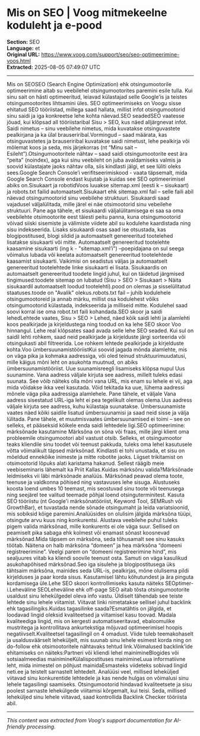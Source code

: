 # Mis on SEO | Voog mitmekeelne koduleht ja e-pood

**Section:** SEO  
**Language:** et  
**Original URL:** https://www.voog.com/support/seo/seo-optimeerimine-voos.html  
**Extracted:** 2025-08-05 07:49:07 UTC

---

Mis on SEOSEO (Search Engine Optimization) ehk otsingumootorile optimeerimine aitab su veebilehel otsingumootorites paremini esile tulla. Kui sinu sait on hästi optimeeritud, leiavad külastajad selle Google’is ja teistes otsingumootorites lihtsamini üles. SEO optimeerimiseks on Voogu sisse ehitatud SEO tööriistad, millega saad hallata, millist infot otsingumootorid sinu saidi ja iga konkreetse lehe kohta näevad.SEO seadedSEO vaatesse jõuad, kui klõpsad all tööriistaribal Sisu > SEO, kus näed alljärgnevat infot.
Saidi nimetus – sinu veebilehe nimetus, mida kuvatakse otsinguvastete pealkirjana ja ka ülal brauseriribal.Vormingud – saad määrata, kas otsinguvastetes ja brauseriribal kuvatakse saidi nimetust, lehe pealkirja või mõlemat koos ja seda, mis järjekorras (nt “Minu sait – Esileht”).Otsingumootoritele nähtav – saad saidi otsingumootorite eest ära “peita” (noindex), aga kui sinu veebileht on juba avaldamiseks valmis ja soovid külastajate jaoks nähtav olla, siis kindlasti jälgi, et see lüliti oleks sees.Google Search Console’i verifitseerimiskood - vaata täpsemalt, mida Google Search Console endast kujutab ja kuidas see SEO optimeerimisel abiks on.Sisukaart ja robotidVoos luuakse sitemap.xml (eesti k – sisukaart) ja robots.txt failid automaatselt.Sisukaart ehk sitemap.xml fail – selle faili abil näevad otsingumootorid sinu veebilehe struktuuri. Sisukaardi saad vajadusel väljalülitada, mille järel ei näe otsimootorid sinu vebeilehe struktuuri. Pane aga tähele, et sisukaardi väljalülitamisega ei saa sa oma veebilehte otsimootorite eest täiesti peitu panna, kuna otsingumootorid võivad siiski sisemiste ja välimiste viidete abil su kodulehe kaardistada ning sisu indekseerida. Lisaks sisukaardi osas saad ise otsustada, kas blogipostitused, blogi sildid ja automaatselt genereeritud tootelehed lisatakse sisukaarti või mitte. Automaatselt genereeritud tootelehte kaasamine sisukaarti (ing k - "sitemap.xml’i") –poepidajana on sul seega võimalus lubada või keelata automaatselt genereeritud tootelehtede kaasamist sisukaarti. Vaikimisi on seadistus väljas ja automaatselt genereeritud tootelehtede linke sisukaarti ei lisata. Sisukaardis on automaatselt genereeritud toodete lingid juhul, kui on täidetud järgmised tingimused:toodete sitemap on lubatud (Sisu > SEO > Sisukaart > Näita sisukaardil automaatselt loodud tootelehti).pood on olemas ja sisselülitatud staatuses.toode on "Avalik" olekus.robots.txt fail – juhib kodulehele otsingumootoreid ja annab märku, millist osa kodulehest võiks otsingumootorid külastada, indekseerida ja milliseid mitte. Kodulehel saad soovi korral ise oma robot.txt faili kohandada.SEO skoor ja saidi lehedLehtede vaates, Sisu > SEO > Lehed, näed kõik saidi lehti ja alamlehti koos pealkirjade ja kirjeldustega ning toodud on ka lehe SEO skoor Voo hinnangul. Lehe real klõpsates saad avada selle lehe SEO seaded. Kui sul on saidil lehti rohkem, saad neid pealkirjade ja kirjelduste järgi sorteerida või otsingukasti abil filtreerida.
Loe rohkem lehtede pealkirjade ja kirjelduste kohta.Voo ümbersuunamistööriistKui soovid jagada mõnda alamlehte, mis on väga pika ja kohmaka aadressiga, või oled teinud struktuurimuudatusi, mille käigus mõni leht on asukohta muutnud, on abiks ümbersuunamistööriist.
Uue suunamisreegli lisamiseks klõpsa nupul Uus suunamine.
Vana aadress väljale kirjuta see aadress, millelt tuleks edasi suunata. See võib näiteks olla mõni vana URL, mis enam su lehele ei vii, aga mida võidakse ikka veel kasutada. Võid tekitada ka uue, lühema aadressi mõnele väga pika aadressiga alamlehele. Pane tähele, et väljale Vana aadress sisestatud URL-iga leht ei pea tegelikult olemas olema.Uus aadress väljale kirjuta see aadress, kuhu külastaja suunatakse. Ümbersuunamiste vaates näed kõiki saidile lisatud ümbersuunamisi ja saad neid sisse ja välja lülitada. Pane tähele, et muutmisvaates ümbersuunamised ei toimi – see on selleks, et pääseksid kõikele enda saidi lehtedele ligi.SEO optimeerimine: märksõnade kasutamine Märksõna on sõna või fraas, mille järgi klient oma probleemile otsingumootori abil vastust otsib. Selleks, et otsingumootor teaks kliendile sinu toodet või teenust pakkuda, tuleks oma lehel kasutusele võtta võimalikult täpsed märksõnad.  Kindlasti ei tohi unustada, et sisu on mõeldud ennekõike inimeste ja mitte robotite jaoks. Liigset trikitamist on otsimootorid lõpuks alati karistama hakanud. Sellest räägib meie veebiseminaris lähemalt ka Priit Kallas.Kuidas märksõnu valida?Märksõnade leidmiseks vii läbi märksõnade analüüs. Märksõnad peavad olema toote, teenuse ja valdkonna põhised ning vastavuses lehe sisuga. Alustuseks koosta loend umbes 10 teemast, mis seostuvad sinu toote või teenusega ning seejärel tee valitud teemade põhjal loend otsinguterminitest. Kasuta SEO tööriistu (nt Google'i märksõnatööriist, Keyword Tool, SEMRush või GrowthBar), et tuvastada nende sõnade otsingumaht ja leida variatsioonid, mis sobiksid kõige paremini.Analüüsides on olulisim jälgida märksõna tüüpi, otsingute arvu kuus ning konkurentsi. Alustava veebilehe puhul tuleks pigem valida märksõnad, mille konkurents ei ole väga suur. Sellised on peamiselt pika sabaga ehk kolmest või enamast sõnast koosnevad märksõnad.Mida täpsem on märksõna, seda tõhusamalt see sinu kasuks töötab. Näitena on halb märksõna “domeen” ja hea märksõna “domeeni registreerimine”. Veelgi parem on “domeeni registreerimine hind”, mis sealjuures viitab ka kliendi soovile teenust osta. Samuti on väga kasulikud asukohapõhised märksõnad.Seo iga sisulehe ja blogipostitusega üks tähtsaim märksõna, mainides seda URL-is, pealkirjas, mõne olulisema pildi kirjelduses ja paar korda sisus. Kasutamisel lähtu kõhutundest ja ära pinguta kordamisega üle.Lehe SEO skoori kontrollimiseks kasuta näiteks SEOptimer-i.Leheväline SEOLeheväline ehk off-page SEO aitab tõsta otsingumootorite usaldust sinu lehekülgedel oleva info vastu. Üldiselt tähendab see teiste lehtede sinu lehele viitamist. Viitavat linki nimetatakse sellisel juhul backlink ehk tagasilingiks.Kuidas tagasilinke saada?Esmatähtis on jälgida, et loodavad lingid oleksid kvaliteetsed ja viitamisel kasu toovad. Madala kvaliteediga lingid, mis on kergesti automatiseeritavad, ebaloomulike mustritega ja kontrollitava ankurtekstiga mõjuvad optimeerimisel hoopis negatiivselt.Kvaliteetsel tagasilingil on 4 omadust. Viide tuleb teemakohaselt ja usaldusväärselt leheküljelt, mis suunab sinu lehele esimest korda ning on do-follow ehk otsimootoritele nähtavaks tehtud link.Võimalused backlink’ide ehitamiseks on näiteks:Partneri või kliendi lehel mainimineBlogides või sotsiaalmeedias mainimineKülalispostituses mainimineLuua informatiivne leht, mida inimestel on põhjust mainidaEsmasteks viideteks sobivad lingid neti.ee ja teistelt sarnastelt lehtedelt. Analüüsi veel, millised leheküljed viitavad sinu konkurentide lehtedele ja kas nende hulgas on võimalusi sinu lehele tagasilingi saamiseks. Otsingumootorid hindavad kvaliteetsete ja sisu poolest sarnaste lehekülgede viiitamisi kõrgemalt, kui teisi.
Seda, millised leheküljed sinu lehele viitavad, saad kontrollida Backlink Checker tööriista abil.

---

*This content was extracted from Voog's support documentation for AI-friendly processing.*
